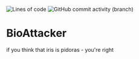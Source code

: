 </p>
<img alt="Lines of code" src="https://img.shields.io/tokei/lines/github/kawasaji/BioAttacker?color=green&logo=backstage"> 
<img alt="GitHub commit activity (branch)" src="https://img.shields.io/github/commit-activity/m/kawasaji/BioAttacker">
</p>

# BioAttacker
if you think that iris is pidoras - you're right
